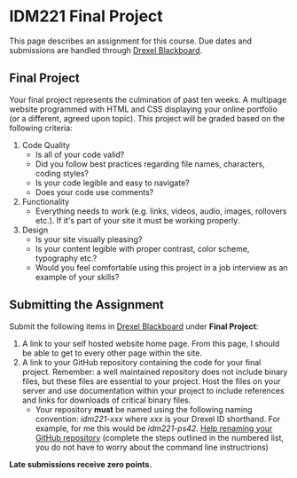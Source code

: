 # IDM221 Final Project

This page describes an assignment for this course. Due dates and submissions are handled through [Drexel Blackboard](https://learn.dcollege.net/).

## Final Project

Your final project represents the culmination of past ten weeks. A multipage website programmed with HTML and CSS displaying your online portfolio (or a different, agreed upon topic). This project will be graded based on the following criteria:

1. Code Quality
    - Is all of your code valid?
    - Did you follow best practices regarding file names, characters, coding styles?
    - Is your code legible and easy to navigate?
    - Does your code use comments?
1. Functionality
    - Everything needs to work (e.g. links, videos, audio, images, rollovers etc.). If it's part of your site it must be working properly.
1. Design
    - Is your site visually pleasing?
    - Is your content legible with proper contrast, color scheme, typography etc.?
    - Would you feel comfortable using this project in a job interview as an example of your skills?

## Submitting the Assignment

Submit the following items in [Drexel Blackboard](https://learn.dcollege.net/) under **Final Project**:

1. A link to your self hosted website home page. From this page, I should be able to get to every other page within the site.
1. A link to your GitHub repository containing the code for your final project. Remember: a well maintained repository does not include binary files, but these files are essential to your project. Host the files on your server and use documentation within your project to include references and links for downloads of critical binary files.
   - Your repository **must** be named using the following naming convention: _idm221-xxx_ where _xxx_ is your Drexel ID shorthand. For example, for me this would be _idm221-ps42_. [Help renaming your GitHub repository](https://docs.github.com/en/free-pro-team@latest/github/administering-a-repository/renaming-a-repository) (complete the steps outlined in the numbered list, you do not have to worry about the command line instructrions)

**Late submissions receive zero points.**

